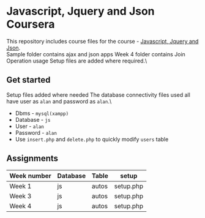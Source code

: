 # Javascript, Jquery and Json Coursera

This repository includes course files for the course - [Javascript, Jquery and Json](https://www.coursera.org/learn/javascript-jquery-json).\
Sample folder contains ajax and json apps
Week 4 folder contains Join Operation usage
Setup files are added where required.\

## Get started

Setup files added where needed
The database connectivity files used all have user as `alan` and password as `alan`.\

- Dbms - `mysql(xampp)`
- Database - `js`
- User - `alan`
- Password - `alan`
- Use `insert.php` and `delete.php` to quickly modify `users` table

## Assignments

| Week number | Database | Table | setup     |
| ----------- | -------- | ----- | --------- |
| Week 1      | js       | autos | setup.php |
| Week 3      | js       | autos | setup.php |
| Week 4      | js       | autos | setup.php |
